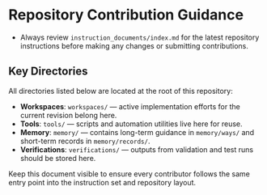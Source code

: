 # Repository Contribution Guidance

- Always review `instruction_documents/index.md` for the latest repository instructions before making any changes or submitting contributions.

## Key Directories

All directories listed below are located at the root of this repository:

- **Workspaces**: `workspaces/` — active implementation efforts for the current revision belong here.
- **Tools**: `tools/` — scripts and automation utilities live here for reuse.
- **Memory**: `memory/` — contains long-term guidance in `memory/ways/` and short-term records in `memory/records/`.
- **Verifications**: `verifications/` — outputs from validation and test runs should be stored here.

Keep this document visible to ensure every contributor follows the same entry point into the instruction set and repository layout.
